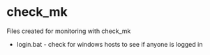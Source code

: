 # check_mk
Files created for monitoring with check_mk

  -  login.bat  -  check for windows hosts to see if anyone is logged in
